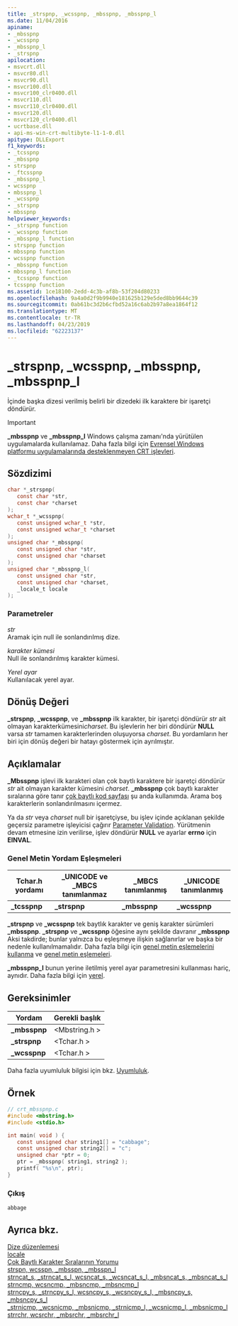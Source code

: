 ```yaml
---
title: _strspnp, _wcsspnp, _mbsspnp, _mbsspnp_l
ms.date: 11/04/2016
apiname:
- _mbsspnp
- _wcsspnp
- _mbsspnp_l
- _strspnp
apilocation:
- msvcrt.dll
- msvcr80.dll
- msvcr90.dll
- msvcr100.dll
- msvcr100_clr0400.dll
- msvcr110.dll
- msvcr110_clr0400.dll
- msvcr120.dll
- msvcr120_clr0400.dll
- ucrtbase.dll
- api-ms-win-crt-multibyte-l1-1-0.dll
apitype: DLLExport
f1_keywords:
- _tcsspnp
- _mbsspnp
- strspnp
- _ftcsspnp
- _mbsspnp_l
- wcsspnp
- mbsspnp_l
- _wcsspnp
- _strspnp
- mbsspnp
helpviewer_keywords:
- _strspnp function
- _wcsspnp function
- _mbsspnp_l function
- strspnp function
- mbsspnp function
- wcsspnp function
- _mbsspnp function
- mbsspnp_l function
- _tcsspnp function
- tcsspnp function
ms.assetid: 1ce18100-2edd-4c3b-af8b-53f204d80233
ms.openlocfilehash: 9a4a0d2f9b9940e181625b129e5ded8bb9644c39
ms.sourcegitcommit: 0ab61bc3d2b6cfbd52a16c6ab2b97a8ea1864f12
ms.translationtype: MT
ms.contentlocale: tr-TR
ms.lasthandoff: 04/23/2019
ms.locfileid: "62223137"
---
```

# <a name="strspnp-wcsspnp-mbsspnp-mbsspnpl"></a>_strspnp, _wcsspnp, _mbsspnp, _mbsspnp_l

İçinde başka dizesi verilmiş belirli bir dizedeki ilk karaktere bir işaretçi döndürür.

> [!IMPORTANT]
> **_mbsspnp** ve **_mbsspnp_l** Windows çalışma zamanı'nda yürütülen uygulamalarda kullanılamaz. Daha fazla bilgi için [Evrensel Windows platformu uygulamalarında desteklenmeyen CRT işlevleri](../../cppcx/crt-functions-not-supported-in-universal-windows-platform-apps.md).

## <a name="syntax"></a>Sözdizimi

```C
char *_strspnp(
   const char *str,
   const char *charset
);
wchar_t *_wcsspnp(
   const unsigned wchar_t *str,
   const unsigned wchar_t *charset
);
unsigned char *_mbsspnp(
   const unsigned char *str,
   const unsigned char *charset
);
unsigned char *_mbsspnp_l(
   const unsigned char *str,
   const unsigned char *charset,
   _locale_t locale
);
```

### <a name="parameters"></a>Parametreler

*str*<br/>
Aramak için null ile sonlandırılmış dize.

*karakter kümesi*<br/>
Null ile sonlandırılmış karakter kümesi.

*Yerel ayar*<br/>
Kullanılacak yerel ayar.

## <a name="return-value"></a>Dönüş Değeri

**_strspnp**, **_wcsspnp**, ve **_mbsspnp** ilk karakter, bir işaretçi döndürür *str* ait olmayan karakterkümesini*charset*. Bu işlevlerin her biri döndürür **NULL** varsa *str* tamamen karakterlerinden oluşuyorsa *charset*. Bu yordamların her biri için dönüş değeri bir hatayı göstermek için ayrılmıştır.

## <a name="remarks"></a>Açıklamalar

**_Mbsspnp** işlevi ilk karakteri olan çok baytlı karaktere bir işaretçi döndürür *str* ait olmayan karakter kümesini *charset*. **_mbsspnp** çok baytlı karakter sıralarına göre tanır [çok baytlı kod sayfası](../../c-runtime-library/code-pages.md) şu anda kullanımda. Arama boş karakterlerin sonlandırılmasını içermez.

Ya da *str* veya *charset* null bir işaretçiyse, bu işlev içinde açıklanan şekilde geçersiz parametre işleyicisi çağırır [Parameter Validation](../../c-runtime-library/parameter-validation.md). Yürütmenin devam etmesine izin verilirse, işlev döndürür **NULL** ve ayarlar **errno** için **EINVAL**.

### <a name="generic-text-routine-mappings"></a>Genel Metin Yordam Eşleşmeleri

|Tchar.h yordamı|_UNICODE ve _MBCS tanımlanmaz|_MBCS tanımlanmış|_UNICODE tanımlanmış|
|---------------------|--------------------------------------|--------------------|-----------------------|
|**_tcsspnp**|**_strspnp**|**_mbsspnp**|**_wcsspnp**|

**_strspnp** ve **_wcsspnp** tek baytlık karakter ve geniş karakter sürümleri **_mbsspnp**. **_strspnp** ve **_wcsspnp** öğesine aynı şekilde davranır **_mbsspnp** Aksi takdirde; bunlar yalnızca bu eşleşmeye ilişkin sağlanırlar ve başka bir nedenle kullanılmamalıdır. Daha fazla bilgi için [genel metin eşlemelerini kullanma](../../c-runtime-library/using-generic-text-mappings.md) ve [genel metin eşlemeleri](../../c-runtime-library/generic-text-mappings.md).

**_mbsspnp_l** bunun yerine iletilmiş yerel ayar parametresini kullanması hariç, aynıdır. Daha fazla bilgi için [yerel](../../c-runtime-library/locale.md).

## <a name="requirements"></a>Gereksinimler

|Yordam|Gerekli başlık|
|-------------|---------------------|
|**_mbsspnp**|\<Mbstring.h >|
|**_strspnp**|\<Tchar.h >|
|**_wcsspnp**|\<Tchar.h >|

Daha fazla uyumluluk bilgisi için bkz. [Uyumluluk](../../c-runtime-library/compatibility.md).

## <a name="example"></a>Örnek

```C
// crt_mbsspnp.c
#include <mbstring.h>
#include <stdio.h>

int main( void ) {
   const unsigned char string1[] = "cabbage";
   const unsigned char string2[] = "c";
   unsigned char *ptr = 0;
   ptr = _mbsspnp( string1, string2 );
   printf( "%s\n", ptr);
}
```

### <a name="output"></a>Çıkış

```Output
abbage
```

## <a name="see-also"></a>Ayrıca bkz.

[Dize düzenlemesi](../../c-runtime-library/string-manipulation-crt.md)<br/>
[locale](../../c-runtime-library/locale.md)<br/>
[Çok Baytlı Karakter Sıralarının Yorumu](../../c-runtime-library/interpretation-of-multibyte-character-sequences.md)<br/>
[strspn, wcsspn, _mbsspn, _mbsspn_l](strspn-wcsspn-mbsspn-mbsspn-l.md)<br/>
[strncat_s, _strncat_s_l, wcsncat_s, _wcsncat_s_l, _mbsncat_s, _mbsncat_s_l](strncat-s-strncat-s-l-wcsncat-s-wcsncat-s-l-mbsncat-s-mbsncat-s-l.md)<br/>
[strncmp, wcsncmp, _mbsncmp, _mbsncmp_l](strncmp-wcsncmp-mbsncmp-mbsncmp-l.md)<br/>
[strncpy_s, _strncpy_s_l, wcsncpy_s, _wcsncpy_s_l, _mbsncpy_s, _mbsncpy_s_l](strncpy-s-strncpy-s-l-wcsncpy-s-wcsncpy-s-l-mbsncpy-s-mbsncpy-s-l.md)<br/>
[_strnicmp, _wcsnicmp, _mbsnicmp, _strnicmp_l, _wcsnicmp_l, _mbsnicmp_l](strnicmp-wcsnicmp-mbsnicmp-strnicmp-l-wcsnicmp-l-mbsnicmp-l.md)<br/>
[strrchr, wcsrchr, _mbsrchr, _mbsrchr_l](strrchr-wcsrchr-mbsrchr-mbsrchr-l.md)<br/>
